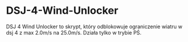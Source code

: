 # DSJ-4-Wind-Unlocker  
DSJ 4 Wind Unlocker to skrypt, który odblokowuje ograniczenie wiatru w dsj 4 z max 2.0m/s na 25.0m/s. Działa tylko w trybie PŚ.
